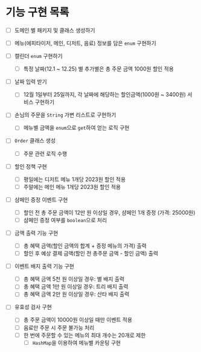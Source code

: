# 기능 구현 목록
- [ ] 도메인 별 패키지 및 클래스 생성하기
- [ ] 메뉴(에피타이저, 메인, 디저트, 음료) 정보를 담은 `enum` 구현하기

- [ ] 캘린더 `enum` 구현하기
  - [ ] 특정 날짜(12.1 ~ 12.25) 별 추가별은 총 주문 금액 1000원 할인 적용

- [ ] 날짜 입력 받기
  - [ ] 12월 1일부터 25일까지, 각 날짜에 해당하는 할인금액(1000원 ~ 3400원) 서비스 구현하기

- [ ] 손님의 주문을 `String` 가변 리스트로 구현하기
  - [ ] 메뉴별 금액을 `enum`으로 `get`하여 얻는 로직 구현

- [ ] `Order` 클래스 생성
  - [ ] 주문 관련 로직 수행

- [ ] 할인 정책 구현
  - [ ] 평일에는 디저트 메뉴 1개당 2023원 할인 적용
  - [ ] 주말에는 메인 메뉴 1개당 2023원 할인 적용

- [ ] 샴페인 증정 이벤트 구현
  - [ ] 할인 전 총 주문 금액이 12만 원 이상일 경우, 샴페인 1개 증정 (가격: 25000원)
  - [ ] 샴페인 증정 여부를 `boolean`으로 처리

- [ ] 금액 출력 기능 구현
  - [ ] 총 혜택 금액(할인 금액의 합계 + 증정 메뉴의 가격) 출력
  - [ ] 할인 후 예상 결제 금액(할인 전 총주문 금액 - 할인 금액) 출력

- [ ] 이벤트 배지 출력 기능 구현
  - [ ] 총 혜택 금액 5천 원 이상일 경우: 별 배지 출력
  - [ ] 총 혜택 금액 1만 원 이상일 경우: 트리 배지 출력
  - [ ] 총 혜택 금액 2만 원 이상일 경우: 산타 배지 출력

- [ ] 유효성 검사 구현
  - [ ] 총 주문 금액이 10000원 이상일 때만 이벤트 적용
  - [ ] 음료만 주문 시 주문 불가능 처리
  - [ ] 한 번에 주문할 수 있는 메뉴의 최대 개수는 20개로 제한
    - [ ] `HashMap`을 이용하여 메뉴별 카운팅 구현
